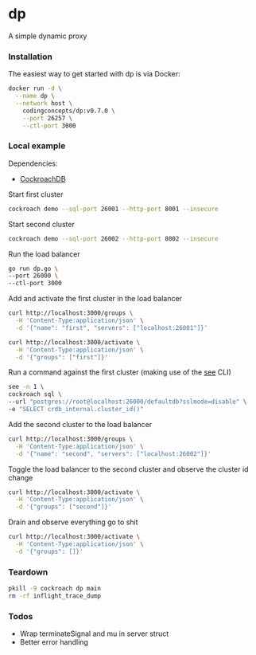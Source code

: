 # dp
A simple dynamic proxy

### Installation

The easiest way to get started with dp is via Docker:

```sh
docker run -d \
  --name dp \
  --network host \
    codingconcepts/dp:v0.7.0 \
    --port 26257 \
    --ctl-port 3000
```

### Local example

Dependencies:

* [CockroachDB](https://www.cockroachlabs.com/docs/stable/cockroach-demo)

Start first cluster

``` sh
cockroach demo --sql-port 26001 --http-port 8001 --insecure
```

Start second cluster

``` sh
cockroach demo --sql-port 26002 --http-port 8002 --insecure
```

Run the load balancer

``` sh
go run dp.go \
--port 26000 \
--ctl-port 3000
```

Add and activate the first cluster in the load balancer

``` sh
curl http://localhost:3000/groups \
  -H 'Content-Type:application/json' \
  -d '{"name": "first", "servers": ["localhost:26001"]}'

curl http://localhost:3000/activate \
  -H 'Content-Type:application/json' \
  -d '{"groups": ["first"]}'
```

Run a command against the first cluster (making use of the [see](https://github.com/codingconcepts/see) CLI)

``` sh
see -n 1 \
cockroach sql \
--url "postgres://root@localhost:26000/defaultdb?sslmode=disable" \
-e "SELECT crdb_internal.cluster_id()"
```

Add the second cluster to the load balancer

``` sh
curl http://localhost:3000/groups \
  -H 'Content-Type:application/json' \
  -d '{"name": "second", "servers": ["localhost:26002"]}'
```

Toggle the load balancer to the second cluster and observe the cluster id change

``` sh
curl http://localhost:3000/activate \
  -H 'Content-Type:application/json' \
  -d '{"groups": ["second"]}'
```

Drain and observe everything go to shit

``` sh
curl http://localhost:3000/activate \
  -H 'Content-Type:application/json' \
  -d '{"groups": []}'
```

### Teardown

``` sh
pkill -9 cockroach dp main
rm -rf inflight_trace_dump
```

### Todos

* Wrap terminateSignal and mu in server struct
* Better error handling
